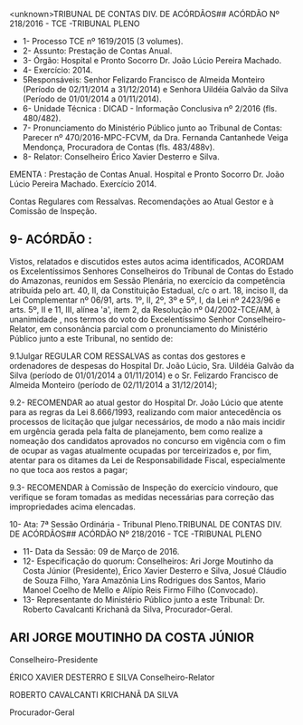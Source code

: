 &lt;unknown&gt;TRIBUNAL DE CONTAS DIV. DE ACÓRDÃOS## ACÓRDÃO Nº 218/2016 - TCE -TRIBUNAL PLENO

- 1- Processo TCE nº 1619/2015 (3 volumes).
- 2- Assunto: Prestação de Contas Anual.
- 3- Órgão: Hospital e Pronto Socorro Dr. João Lúcio Pereira Machado.
- 4- Exercício: 2014.
- 5Responsáveis: Senhor  Felizardo  Francisco  de  Almeida Monteiro (Período de 02/11/2014  a 31/12/2014) e Senhora Uildéia Galvão da Silva (Período  de 01/01/2014 a 01/11/2014).
- 6- Unidade Técnica : DICAD - Informação Conclusiva nº 2/2016 (fls. 480/482).
- 7-  Pronunciamento  do Ministério Público  junto  ao Tribunal  de Contas: Parecer  nº 470/2016-MPC-FCVM, da Dra. Fernanda Cantanhede Veiga Mendonça, Procuradora de Contas (fls. 483/488v).
- 8- Relator: Conselheiro Érico Xavier Desterro e Silva.

EMENTA :  Prestação  de  Contas  Anual.  Hospital  e Pronto  Socorro  Dr.  João  Lúcio  Pereira  Machado. Exercício 2014.

Contas Regulares com Ressalvas. Recomendações ao Atual Gestor e à Comissão de Inspeção.

## 9- ACÓRDÃO :

Vistos, relatados e discutidos estes autos acima identificados, ACORDAM os Excelentíssimos Senhores Conselheiros do Tribunal de Contas do Estado do Amazonas, reunidos em Sessão Plenária, no exercício da competência atribuída pelo art. 40,  II, da Constituição Estadual, c/c o art. 18, inciso II, da Lei Complementar nº 06/91, arts. 1º, II, 2º, 3º e 5º,  I,  da  Lei  nº  2423/96 e arts. 5º,  II e 11,  III, alínea 'a',  item 2, da Resolução nº 04/2002-TCE/AM, à  unanimidade , nos  termos  do  voto  do  Excelentíssimo  Senhor Conselheiro-Relator, em  consonância  parcial com  o  pronunciamento  do  Ministério Público junto a este Tribunal, no sentido de:

9.1Julgar  REGULAR  COM  RESSALVAS as contas  dos  gestores  e ordenadores  de  despesas  do  Hospital  Dr.  João  Lúcio,  Sra. Uildéia  Galvão  da  Silva (período de 01/01/2014 a 01/11/2014) e o Sr. Felizardo Francisco de Almeida Monteiro (período de 02/11/2014 a 31/12/2014);

9.2- RECOMENDAR ao atual gestor do  Hospital Dr. João Lúcio que atente para as regras da Lei 8.666/1993, realizando com maior antecedência os processos de licitação que julgar necessários, de modo a não mais incidir em urgência gerada pela falta de planejamento, bem como realize a nomeação dos candidatos aprovados no concurso em vigência com o fim de ocupar as vagas atualmente ocupadas por terceirizados e, por fim, atentar para os ditames da Lei  de Responsabilidade Fiscal, especialmente no que toca aos restos a pagar;

9.3-  RECOMENDAR à  Comissão  de  Inspeção  do  exercício  vindouro,  que verifique se foram tomadas as medidas necessárias para correção das impropriedades acima elencadas.

10- Ata: 7ª Sessão Ordinária - Tribunal Pleno.TRIBUNAL DE CONTAS DIV. DE ACÓRDÃOS## ACÓRDÃO Nº 218/2016 - TCE -TRIBUNAL PLENO

- 11- Data da Sessão: 09 de Março de 2016.
- 12-  Especificação  do  quorum: Conselheiros: Ari Jorge  Moutinho  da  Costa  Júnior (Presidente), Érico Xavier Desterro e Silva, Josué Cláudio de Souza Filho, Yara Amazônia Lins  Rodrigues  dos  Santos,  Mario  Manoel  Coelho  de  Mello  e  Alípio  Reis  Firmo  Filho (Convocado).
- 13- Representante do Ministério Público junto a este Tribunal: Dr. Roberto Cavalcanti Krichanã da Silva, Procurador-Geral.

## ARI JORGE MOUTINHO DA COSTA JÚNIOR

Conselheiro-Presidente

ÉRICO XAVIER DESTERRO E SILVA Conselheiro-Relator

ROBERTO CAVALCANTI KRICHANÃ DA SILVA

Procurador-Geral